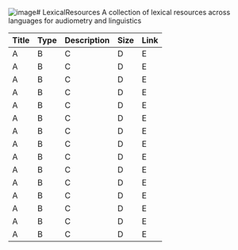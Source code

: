 ![image](https://github.com/corvusMidnight/LexicalResources/assets/91611246/40b3b3d0-dff3-4d2a-aa30-6f912ab3c6f4)# LexicalResources
A collection of lexical resources across languages for audiometry and linguistics




| **Title** | **Type** | **Description** | **Size** | **Link** |
|-----------|---------|-----------------|----------|----------|
|A|B|C|D|E|
|A|B|C|D|E|
|A|B|C|D|E|
|A|B|C|D|E|
|A|B|C|D|E|
|A|B|C|D|E|
|A|B|C|D|E|
|A|B|C|D|E|
|A|B|C|D|E|
|A|B|C|D|E|
|A|B|C|D|E|
|A|B|C|D|E|
|A|B|C|D|E|
|A|B|C|D|E|
|A|B|C|D|E|
